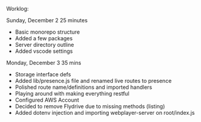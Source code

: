 Worklog:

Sunday, December 2
25 minutes

- Basic monorepo structure
- Added a few packages
- Server directory outline
- Added vscode settings

Monday, December 3
35 mins

- Storage interface defs
- Added lib/presence.js file and renamed live routes to presence
- Polished route name/definitions and imported handlers
- Playing around with making everything restful
- Configured AWS Account
- Decided to remove Flydrive due to missing methods (listing)
- Added dotenv injection and importing webplayer-server on root/index.js
